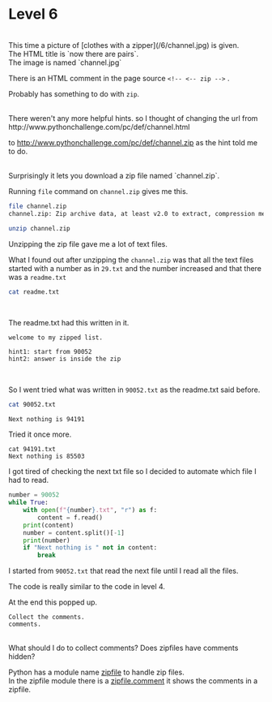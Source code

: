 # Level 6
<br>
This time a picture of [clothes with a zipper](/6/channel.jpg) is given. 

<br> 
The HTML title is `now there are pairs`. 

<br>
The image is named `channel.jpg`

<br>

There is an HTML comment in the page source `<!-- <-- zip -->` .
<br>

Probably has something to do with `zip`.

<br>
There weren't any more helpful hints. so I thought of changing the url from http://www.pythonchallenge.com/pc/def/channel.html
<br>

to http://www.pythonchallenge.com/pc/def/channel.zip as the hint told me to do. 

<br>
Surprisingly it lets you download a zip file named `channel.zip`. 
<br>

Running `file` command on `channel.zip` gives me this. 

``` bash 
file channel.zip 
channel.zip: Zip archive data, at least v2.0 to extract, compression method=deflate
```


```bash 
unzip channel.zip
```

Unzipping the zip file gave me a lot of text files. 
<br>

What I found out after unzipping the `channel.zip` was that all the text files started with a number as in `29.txt` and the number increased and that there was a `readme.txt`
<br>

```bash 
cat readme.txt 
```
<br>

The readme.txt had this written in it. 

```
welcome to my zipped list.

hint1: start from 90052
hint2: answer is inside the zip
```

<br>

So I went tried what was written in `90052.txt` as the readme.txt said before. 


```bash
cat 90052.txt
``` 


```
Next nothing is 94191
```

Tried it once more. 


```
cat 94191.txt 
Next nothing is 85503
```


I got tired of checking the next txt file so I decided to automate which file I had to read.


```python
number = 90052
while True:
    with open(f"{number}.txt", "r") as f:
        content = f.read()
    print(content)
    number = content.split()[-1]
    print(number)
    if "Next nothing is " not in content:
        break
```

I started from `90052.txt` that read the next file until I read all the files. 
<br>

The code is really similar to the code in level 4.
<br>

At the end this popped up. 

```
Collect the comments.
comments.
```
<br>
What should I do to collect comments? Does zipfiles have comments hidden?
<br>

Python has a module name [zipfile](https://docs.python.org/3/library/zipfile.html#zipfile.ZipFile.comment) to handle zip files.
<br>
In the zipfile module there is a [zipfile.comment](https://docs.python.org/3/library/zipfile.html#zipfile.ZipFile.comment) it shows the comments in a zipfile.


